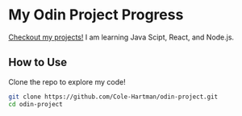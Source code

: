 # My Odin Project Progress

[Checkout my projects!](https://cole-hartman.github.io/odin-project/)
I am learning Java Scipt, React, and Node.js.

## How to Use
Clone the repo to explore my code!
```bash
git clone https://github.com/Cole-Hartman/odin-project.git
cd odin-project
```
